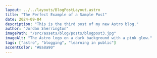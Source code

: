 ```yaml
---
layout: ../../layouts/BlogPostLayout.astro
title: "The Perfect Example of a Sample Post"
date: 2024-09-04
description: "This is the third post of my new Astro blog."
author: "Jordan Sherrington"
imagePath: "/src/assets/blog/posts/blogpost3.jpg"
imageAlt: "The Astro logo on a dark background with a pink glow."
tags: ["astro", "blogging", "learning in public"]
accentColor: "#8a8a90"
---
```

